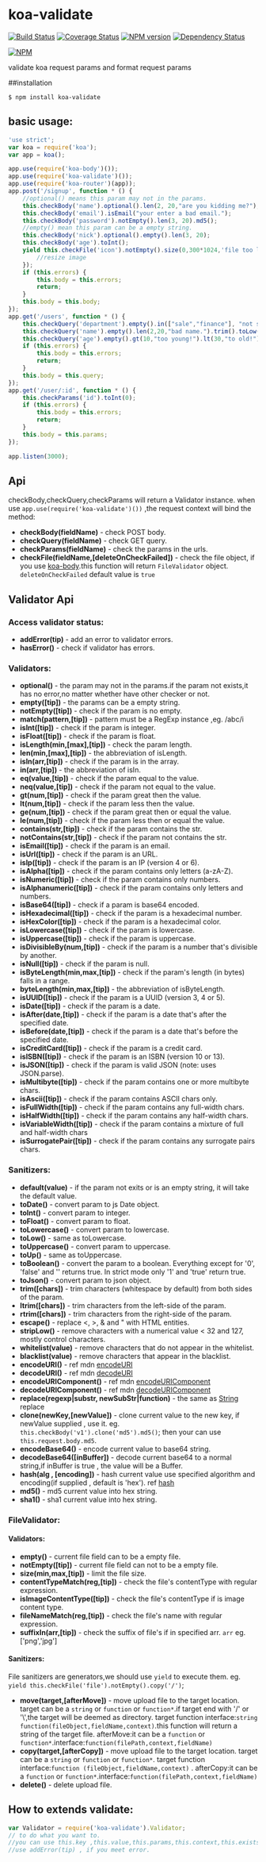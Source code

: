 koa-validate
============

[![Build Status](https://travis-ci.org/RocksonZeta/koa-validate.svg?branch=master)](https://travis-ci.org/RocksonZeta/koa-validate)
[![Coverage Status](https://coveralls.io/repos/RocksonZeta/koa-validate/badge.png?branch=master)](https://coveralls.io/r/RocksonZeta/koa-validate?branch=master)
[![NPM version](https://badge.fury.io/js/koa-validate.svg)](http://badge.fury.io/js/koa-validate)
[![Dependency Status](https://david-dm.org/RocksonZeta/koa-validate.svg)](https://david-dm.org/RocksonZeta/koa-validate)

[![NPM](https://nodei.co/npm/koa-validate.png?downloads=true&downloadRank=true&stars=true)](https://nodei.co/npm/koa-validate/)

validate koa request params and format request params 

##installation
```
$ npm install koa-validate
```

## basic usage:
```javascript
'use strict';
var koa = require('koa');
var app = koa();

app.use(require('koa-body')());
app.use(require('koa-validate')());
app.use(require('koa-router')(app));
app.post('/signup', function * () {
	//optional() means this param may not in the params.
	this.checkBody('name').optional().len(2, 20,"are you kidding me?");
	this.checkBody('email').isEmail("your enter a bad email.");
	this.checkBody('password').notEmpty().len(3, 20).md5();
	//empty() mean this param can be a empty string.
	this.checkBody('nick').optional().empty().len(3, 20);
	this.checkBody('age').toInt();
	yield this.checkFile('icon').notEmpty().size(0,300*1024,'file too large').move("/static/icon/" , function*(file,context){
		//resize image
	});
	if (this.errors) {
		this.body = this.errors;
		return;
	}
	this.body = this.body;
});
app.get('/users', function * () {
	this.checkQuery('department').empty().in(["sale","finance"], "not support this department!").len(3, 20);	
	this.checkQuery('name').empty().len(2,20,"bad name.").trim().toLow();
	this.checkQuery('age').empty().gt(10,"too young!").lt(30,"to old!").toInt();
	if (this.errors) {
		this.body = this.errors;
		return;
	}
	this.body = this.query;
});
app.get('/user/:id', function * () {
	this.checkParams('id').toInt(0);
	if (this.errors) {
		this.body = this.errors;
		return;
	}
	this.body = this.params;
});

app.listen(3000);
```

## Api

checkBody,checkQuery,checkParams will return a Validator instance.
when use `app.use(require('koa-validate')())` ,the request context will bind the method:

- **checkBody(fieldName)** - check POST body.
- **checkQuery(fieldName)** - check GET query.
- **checkParams(fieldName)** - check the params in the urls.
- **checkFile(fieldName,[deleteOnCheckFailed])** - check the file object, if you use [koa-body](https://github.com/dlau/koa-body).this function will return `FileValidator` object. `deleteOnCheckFailed` default value is `true`


## Validator Api
### Access validator status:

- **addError(tip)** - add an error to validator errors.
- **hasError()** - check if validator has errors.

### Validators:

- **optional()** - the param may not in the params.if the param not exists,it has no error,no matter whether have other checker or not.
- **empty([tip])** - the params can be a empty string.
- **notEmpty([tip])** - check if the param is no empty.
- **match(pattern,[tip])** - pattern must be a RegExp instance ,eg. /abc/i
- **isInt([tip])** - check if the param is integer.
- **isFloat([tip])** - check if the param is float.
- **isLength(min,[max],[tip])** - check the param length.
- **len(min,[max],[tip])** - the abbreviation of isLength.
- **isIn(arr,[tip])** - check if the param is in the array.
- **in(arr,[tip])** - the abbreviation of isIn.
- **eq(value,[tip])** - check if the param equal to the value.
- **neq(value,[tip])** - check if the param not equal to the value.
- **gt(num,[tip])** - check if the param great then the value.
- **lt(num,[tip])** - check if the param less then the value.
- **ge(num,[tip])** - check if the param great then or equal the value.
- **le(num,[tip])** - check if the param less then or equal the value.
- **contains(str,[tip])** - check if the param contains the str.
- **notContains(str,[tip])** - check if the param not contains the str.
- **isEmail([tip])** - check if the param is an email.
- **isUrl([tip])** - check if the param is an URL.
- **isIp([tip])** - check if the param is an IP (version 4 or 6).
- **isAlpha([tip])** - check if the param contains only letters (a-zA-Z).
- **isNumeric([tip])** - check if the param contains only numbers.
- **isAlphanumeric([tip])** - check if the param contains only letters and numbers.
- **isBase64([tip])** - check if a param is base64 encoded.
- **isHexadecimal([tip])** - check if the param is a hexadecimal number.
- **isHexColor([tip])** - check if the param is a hexadecimal color.
- **isLowercase([tip])** - check if the param is lowercase.
- **isUppercase([tip])** - check if the param is uppercase.
- **isDivisibleBy(num,[tip])** - check if the param is a number that's divisible by another.
- **isNull([tip])** - check if the param is null.
- **isByteLength(min,max,[tip])** - check if the param's length (in bytes) falls in a range.
- **byteLength(min,max,[tip])** - the abbreviation of isByteLength.
- **isUUID([tip])** - check if the param is a UUID (version 3, 4 or 5).
- **isDate([tip])** - check if the param is a date.
- **isAfter(date,[tip])** - check if the param is a date that's after the specified date.
- **isBefore(date,[tip])** - check if the param is a date that's before the specified date.
- **isCreditCard([tip])** - check if the param is a credit card.
- **isISBN([tip])** - check if the param is an ISBN (version 10 or 13).
- **isJSON([tip])** - check if the param is valid JSON (note: uses JSON.parse).
- **isMultibyte([tip])** - check if the param contains one or more multibyte chars.
- **isAscii([tip])** - check if the param contains ASCII chars only.
- **isFullWidth([tip])** - check if the param contains any full-width chars.
- **isHalfWidth([tip])** - check if the param contains any half-width chars.
- **isVariableWidth([tip])** - check if the param contains a mixture of full and half-width chars
- **isSurrogatePair([tip])** - check if the param contains any surrogate pairs chars.

### Sanitizers:

- **default(value)** - if the param not exits or is an empty string, it will take the default value.
- **toDate()** - convert param  to js Date object.
- **toInt()** - convert param to integer.
- **toFloat()** - convert param to float.
- **toLowercase()** - convert param to lowercase.
- **toLow()** - same as toLowercase.
- **toUppercase()** - convert param to uppercase.
- **toUp()** - same as toUppercase.
- **toBoolean()** - convert the param to a boolean. Everything except for '0', 'false' and '' returns true. In strict mode only '1' and 'true' return true.
- **toJson()** - convert param to json object.
- **trim([chars])** - trim characters (whitespace by default) from both sides of the param.
- **ltrim([chars])** -  trim characters from the left-side of the param.
- **rtrim([chars])** -  trim characters from the right-side of the param.
- **escape()** -  replace <, >, & and " with HTML entities.
- **stripLow()** -  remove characters with a numerical value < 32 and 127, mostly control characters. 
- **whitelist(value)** - remove characters that do not appear in the whitelist.
- **blacklist(value)** - remove characters that appear in the blacklist.
- **encodeURI()** - ref mdn [encodeURI](https://developer.mozilla.org/en-US/docs/Web/JavaScript/Reference/Global_Objects/encodeURI)
- **decodeURI()** - ref mdn [decodeURI](https://developer.mozilla.org/en-US/docs/Web/JavaScript/Reference/Global_Objects/decodeURI)
- **encodeURIComponent()** - ref mdn [encodeURIComponent](https://developer.mozilla.org/en-US/docs/Web/JavaScript/Reference/Global_Objects/encodeURIComponent)
- **decodeURIComponent()** - ref mdn [decodeURIComponent](https://developer.mozilla.org/en-US/docs/Web/JavaScript/Reference/Global_Objects/decodeURIComponent)
- **replace(regexp|substr, newSubStr|function)** - the same as [String](https://developer.mozilla.org/en-US/docs/Web/JavaScript/Reference/Global_Objects/String/replace) replace 
- **clone(newKey,[newValue])** - clone current value to the new key, if newValue supplied , use it. eg. `this.checkBody('v1').clone('md5').md5()`; then your can use `this.request.body.md5`.
- **encodeBase64()** - encode current value to base64 string.
- **decodeBase64([inBuffer])** - decode current base64 to a normal string,if inBuffer is true , the value will be a Buffer.
- **hash(alg , [encoding])** - hash current value use specified algorithm and encoding(if supplied , default is 'hex'). ref [hash](http://nodejs.org/api/crypto.html#crypto_class_hash)
- **md5()** - md5 current value into hex string.
- **sha1()** - sha1 current value into hex string.

### FileValidator:

#### Validators:

- **empty()** - current file field can to be a empty file.
- **notEmpty([tip])** - current file field can not to be a empty file.
- **size(min,max,[tip])** - limit the file size.
- **contentTypeMatch(reg,[tip])** - check the file's contentType with regular expression.
- **isImageContentType([tip])** - check the file's contentType if is image content type.
- **fileNameMatch(reg,[tip])** - check the file's name with regular expression.
- **suffixIn(arr,[tip])** - check the suffix of file's if in specified arr. `arr` eg. ['png','jpg']

#### Sanitizers:
File sanitizers are generators,we should use `yield` to execute them. eg. `yield this.checkFile('file').notEmpty().copy('/')`;

- **move(target,[afterMove])** - move upload file to the target location. target can be a `string` or `function` or `function*`.if target end with '/' or '\\',the target will be deemed as directory.
target function interface:`string function(fileObject,fieldName,context)`.this function will return a string of the target file.
afterMove:it can be a `function` or `function*`.interface:`function(filePath,context,fieldName)`
- **copy(target,[afterCopy])** - move upload file to the target location. target can be a `string` or `function` or `function*`. target function interface:`function (fileObject,fieldName,context)` .
afterCopy:it can be a `function` or `function*`.interface:`function(filePath,context,fieldName)`
- **delete()** - delete upload file.



## How to extends validate:

```javascript
var Validator = require('koa-validate').Validator;
// to do what you want to.
//you can use this.key ,this.value,this.params,this.context,this.exists
//use addError(tip) , if you meet error.
```